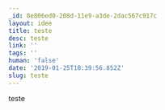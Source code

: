 ```yaml
---
_id: 8e806ed0-208d-11e9-a3de-2dac567c917c
layout: idee
title: teste
desc: teste
link: ''
tags: ''
human: 'false'
date: '2019-01-25T10:39:56.852Z'
slug: teste
---
```

teste
